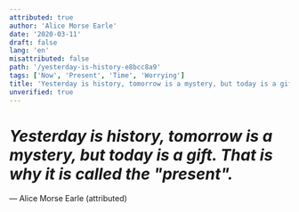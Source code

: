 ```yaml
---
attributed: true
author: 'Alice Morse Earle'
date: '2020-03-11'
draft: false
lang: 'en'
misattributed: false
path: '/yesterday-is-history-e8bcc8a9'
tags: ['Now', 'Present', 'Time', 'Worrying']
title: 'Yesterday is history, tomorrow is a mystery, but today is a gift. That is why it is called the "present".'
unverified: true
---
```


# *Yesterday is history, tomorrow is a mystery, but today is a gift. That is why it is called the "present".*

&mdash; Alice Morse Earle (attributed)
